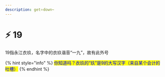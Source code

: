 ```yaml
---
description: get⭐down~
---
```


# ⚡ 19

19指永江衣玖，名字中的衣玖谐音“一九”，故有此外号

{% hint style="info" %}
<mark style="color:blue;">你知道吗？衣玖的“玖”是9的大写汉字（来自某个会计的吐槽）</mark>
{% endhint %}
